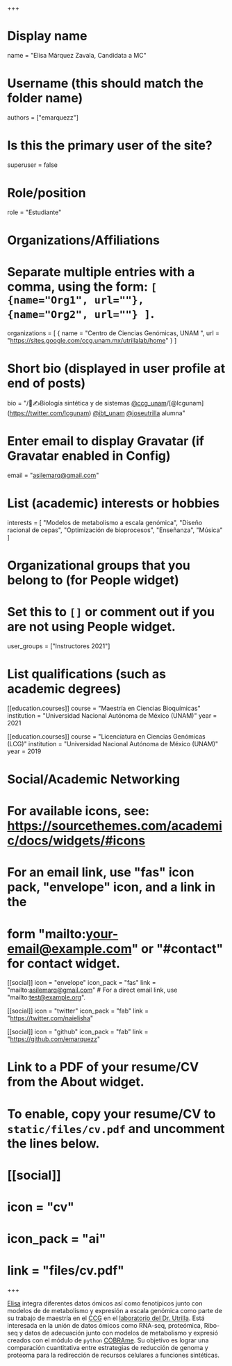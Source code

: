 +++
# Display name
name = "Elisa Márquez Zavala, Candidata a MC"

# Username (this should match the folder name)
authors = ["emarquezz"]

# Is this the primary user of the site?
superuser = false

# Role/position
role = "Estudiante"

# Organizations/Affiliations
#   Separate multiple entries with a comma, using the form: `[ {name="Org1", url=""}, {name="Org2", url=""} ]`.
organizations = [ { name = "Centro de Ciencias Genómicas, UNAM ", url = "https://sites.google.com/ccg.unam.mx/utrillalab/home" } ]

# Short bio (displayed in user profile at end of posts)
bio = "/🧫✍Biología sintética y de sistemas [@ccg_unam](https://twitter.com/ccg_unam)/[@lcgunam] (https://twitter.com/lcgunam) [@ibt_unam](https://twitter.com/ibt_unam) [@joseutrilla](https://twitter.com/joseutrilla) alumna"

# Enter email to display Gravatar (if Gravatar enabled in Config)
email = "asilemarq@gmail.com"

# List (academic) interests or hobbies
interests = [
  "Modelos de metabolismo a escala genómica",
  "Diseño racional de cepas",
  "Optimización de bioprocesos",
  "Enseñanza",
  "Música"
]

# Organizational groups that you belong to (for People widget)
#   Set this to `[]` or comment out if you are not using People widget.
user_groups = ["Instructores 2021"]

# List qualifications (such as academic degrees)
[[education.courses]]
  course = "Maestría en Ciencias Bioquímicas"
  institution = "Universidad Nacional Autónoma de México (UNAM)"
  year = 2021

[[education.courses]]
  course = "Licenciatura en Ciencias Genómicas (LCG)"
  institution = "Universidad Nacional Autónoma de México (UNAM)"
  year = 2019

# Social/Academic Networking
# For available icons, see: https://sourcethemes.com/academic/docs/widgets/#icons
#   For an email link, use "fas" icon pack, "envelope" icon, and a link in the
#   form "mailto:your-email@example.com" or "#contact" for contact widget.

[[social]]
  icon = "envelope"
  icon_pack = "fas"
  link = "mailto:asilemarq@gmail.com"  # For a direct email link, use "mailto:test@example.org".

  
[[social]]
  icon = "twitter"
  icon_pack = "fab"
  link = "https://twitter.com/naielisha"
 

[[social]]
  icon = "github"
  icon_pack = "fab"
  link = "https://github.com/emarquezz"

# Link to a PDF of your resume/CV from the About widget.
# To enable, copy your resume/CV to `static/files/cv.pdf` and uncomment the lines below.
# [[social]]
#   icon = "cv"
#   icon_pack = "ai"
#   link = "files/cv.pdf"

+++

[Elisa](http://emarquezz.github.io/) integra diferentes datos ómicos así como fenotípicos junto con modelos de de metabolismo y expresión a escala genómica como parte de su trabajo de maestría en el [CCG](https://www.libd.org/) en el [laboratorio del Dr. Utrilla](https://sites.google.com/ccg.unam.mx/utrillalab/home). Está interesada en la unión de datos ómicos como RNA-seq, proteómica, Ribo-seq y datos de adecuación junto con modelos de metabolismo y expresió creados con el módulo de `python` [COBRAme](https://cobrame.readthedocs.io/en/master/). Su objetivo es lograr una comparación cuantitativa entre estrategias de reducción de genoma y proteoma para la redirección de recursos celulares a funciones sintéticas.
